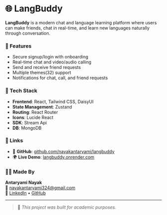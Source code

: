 # 🌐 LangBuddy

**LangBuddy** is a modern chat and language learning platform where users can make friends, chat in real-time, and learn new languages naturally through conversation.

### 🚀 Features
- Secure signup/login with onboarding
- Real-time chat and video/audio calling 
- Send and receive friend requests
- Multiple themes(32) support
- Notifications for chat, call, and friend requests

### 🔧 Tech Stack
- **Frontend**: React, Tailwind CSS, DaisyUI
- **State Management**: Zustand
- **Routing**: React Router
- **Icons**: Lucide React
- **SDK**: Stream Api
- **DB**: MongoDB

### 🔗 Links
- 🔗 **GitHub**: [github.com/nayakantaryami/langbuddy](https://github.com/nayakantaryami/langbuddy)
- 🌍 **Live Demo**: [langbuddy.onrender.com](https://langbuddy.onrender.com/login)

### 👨‍💻 Made By
**Antaryami Nayak**  
📧 [nayakantaryami324@gmail.com](mailto:nayakantaryami324@gmail.com)  
🔗 [LinkedIn](https://www.linkedin.com/in/antaryami-nayak) • [GitHub](https://github.com/nayakantaryami)

---

> 🚧 *This project was built for academic purposes.*
